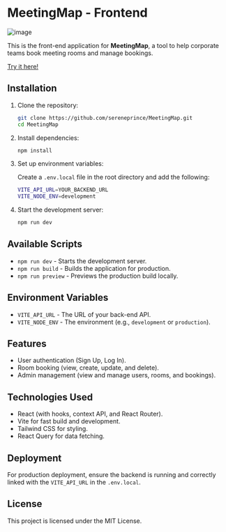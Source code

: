 # MeetingMap - Frontend

![image](https://github.com/user-attachments/assets/d5237b8e-92c2-4b12-bc0b-34f4ed52565b)

This is the front-end application for **MeetingMap**, a tool to help corporate teams book meeting rooms and manage bookings.

[Try it here!](https://meetingmap.onrender.com)

## Installation

1. Clone the repository:

   ```bash
   git clone https://github.com/sereneprince/MeetingMap.git
   cd MeetingMap
   ```

2. Install dependencies:

   ```bash
   npm install
   ```

3. Set up environment variables:

   Create a `.env.local` file in the root directory and add the following:

   ```bash
   VITE_API_URL=YOUR_BACKEND_URL
   VITE_NODE_ENV=development
   ```

4. Start the development server:
   ```bash
   npm run dev
   ```

## Available Scripts

- `npm run dev` - Starts the development server.
- `npm run build` - Builds the application for production.
- `npm run preview` - Previews the production build locally.

## Environment Variables

- `VITE_API_URL` - The URL of your back-end API.
- `VITE_NODE_ENV` - The environment (e.g., `development` or `production`).

## Features

- User authentication (Sign Up, Log In).
- Room booking (view, create, update, and delete).
- Admin management (view and manage users, rooms, and bookings).

## Technologies Used

- React (with hooks, context API, and React Router).
- Vite for fast build and development.
- Tailwind CSS for styling.
- React Query for data fetching.

## Deployment

For production deployment, ensure the backend is running and correctly linked with the `VITE_API_URL` in the `.env.local`.

## License

This project is licensed under the MIT License.
